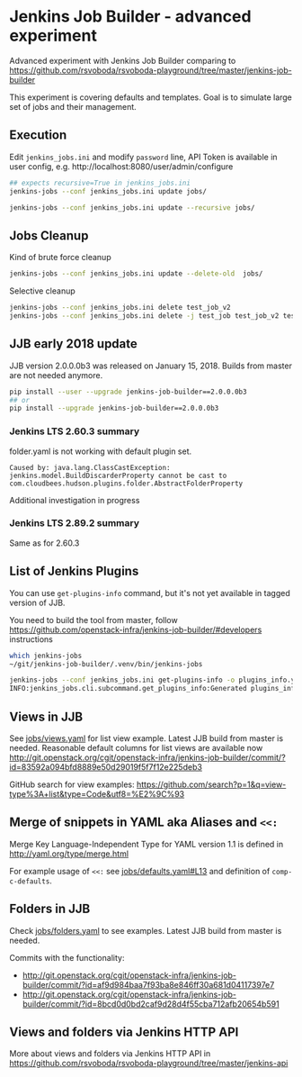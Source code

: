 # Jenkins Job Builder - advanced experiment

Advanced experiment with Jenkins Job Builder comparing to https://github.com/rsvoboda/rsvoboda-playground/tree/master/jenkins-job-builder 

This experiment is covering defaults and templates. Goal is to simulate large set of jobs and their management.

## Execution
Edit `jenkins_jobs.ini` and modify `password` line, API Token is available in user config, e.g. http://localhost:8080/user/admin/configure

```bash
## expects recursive=True in jenkins_jobs.ini
jenkins-jobs --conf jenkins_jobs.ini update jobs/
```

```bash
jenkins-jobs --conf jenkins_jobs.ini update --recursive jobs/
```

## Jobs Cleanup
Kind of brute force cleanup
```bash
jenkins-jobs --conf jenkins_jobs.ini update --delete-old  jobs/
```
Selective cleanup
```bash
jenkins-jobs --conf jenkins_jobs.ini delete test_job_v2
jenkins-jobs --conf jenkins_jobs.ini delete -j test_job test_job_v2 test_job_v3 test-comp-a test-comp-b
```

## JJB early 2018 update
JJB version 2.0.0.0b3 was released on January 15, 2018. Builds from master are not needed anymore.
```bash
pip install --user --upgrade jenkins-job-builder==2.0.0.0b3
## or
pip install --upgrade jenkins-job-builder==2.0.0.0b3
```

### Jenkins LTS 2.60.3 summary
folder.yaml is not working with default plugin set.
```
Caused by: java.lang.ClassCastException: jenkins.model.BuildDiscarderProperty cannot be cast to com.cloudbees.hudson.plugins.folder.AbstractFolderProperty
```
Additional investigation in progress

### Jenkins LTS 2.89.2 summary
Same as for 2.60.3

## List of Jenkins Plugins
You can use `get-plugins-info` command, but it's not yet available in tagged version of JJB.

You need to build the tool from master, follow https://github.com/openstack-infra/jenkins-job-builder/#developers instructions

```bash
which jenkins-jobs 
~/git/jenkins-job-builder/.venv/bin/jenkins-jobs

jenkins-jobs --conf jenkins_jobs.ini get-plugins-info -o plugins_info.yaml
INFO:jenkins_jobs.cli.subcommand.get_plugins_info:Generated plugins_info.yaml file
```

## Views in JJB
See [jobs/views.yaml](jobs/views.yaml) for list view example. Latest JJB build from master is needed.
Reasonable default columns for list views are available now http://git.openstack.org/cgit/openstack-infra/jenkins-job-builder/commit/?id=83592a094bfd8889e50d29019f5f7f12e225deb3

GitHub search for view examples: https://github.com/search?p=1&q=view-type%3A+list&type=Code&utf8=%E2%9C%93

## Merge of snippets in YAML aka Aliases and `<<:`
Merge Key Language-Independent Type for YAML version 1.1 is defined in http://yaml.org/type/merge.html

For example usage of `<<:` see [jobs/defaults.yaml#L13](jobs/defaults.yaml#L13) and definition of `comp-c-defaults`.

## Folders in JJB
Check [jobs/folders.yaml](jobs/folders.yaml) to see examples. Latest JJB build from master is needed.

Commits with the functionality:
 * http://git.openstack.org/cgit/openstack-infra/jenkins-job-builder/commit/?id=af9d984baa7f93ba8e846ff30a681d04117397e7
 * http://git.openstack.org/cgit/openstack-infra/jenkins-job-builder/commit/?id=8bcd0d0bd2caf9d28d4f55cba712afb20654b591


## Views and folders via Jenkins HTTP API
More about views and folders via Jenkins HTTP API in https://github.com/rsvoboda/rsvoboda-playground/tree/master/jenkins-api
